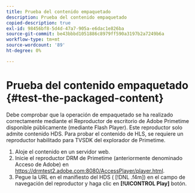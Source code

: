 ```yaml
---
title: Prueba del contenido empaquetado
description: Prueba del contenido empaquetado
copied-description: true
exl-id: 98456bf8-5d4d-47a7-905a-e6dac1e826ba
source-git-commit: be43bbbd1051886c8979ff590a3197b2a7249b6a
workflow-type: tm+mt
source-wordcount: '89'
ht-degree: 0%

---
```


# Prueba del contenido empaquetado {#test-the-packaged-content}

Debe comprobar que la operación de empaquetado se ha realizado correctamente mediante el Reproductor de escritorio de Adobe Primetime disponible públicamente (mediante Flash Player). Este reproductor solo admite contenido HDS. Para probar el contenido de HLS, se requiere un reproductor habilitado para TVSDK del explorador de Primetime.

1. Aloje el contenido en un servidor web.
1. Inicie el reproductor DRM de Primetime (anteriormente denominado Acceso de Adobe) en https://drmtest2.adobe.com:8080/AccessPlayer/player.html.
1. Pegue la URL en el manifiesto del HDS ( [!DNL .f4m]) en el campo de navegación del reproductor y haga clic en **[!UICONTROL Play]** botón.
